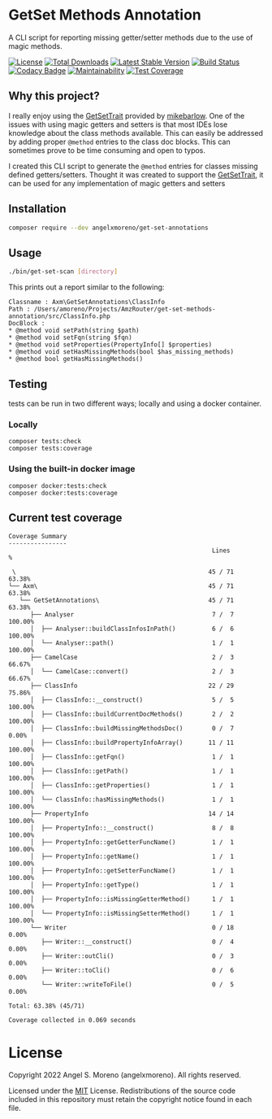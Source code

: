 # GetSet Methods Annotation

A CLI script for reporting missing getter/setter methods due to the use of magic methods. 

[![License](https://poser.pugx.org/angelxmoreno/get-set-annotations/license)](https://packagist.org/packages/angelxmoreno/get-set-annotations)
[![Total Downloads](https://poser.pugx.org/angelxmoreno/get-set-annotations/downloads)](https://packagist.org/packages/angelxmoreno/get-set-annotations)
[![Latest Stable Version](https://poser.pugx.org/angelxmoreno/get-set-annotations/v/stable)](https://packagist.org/packages/angelxmoreno/get-set-annotations)
[![Build Status](https://travis-ci.org/angelxmoreno/get-set-methods-annotation.svg?branch=master)](https://travis-ci.org/angelxmoreno/get-set-methods-annotation)
[![Codacy Badge](https://api.codacy.com/project/badge/Grade/bf8b650e2be242259ee55dcb822d2052)](https://www.codacy.com/app/angelxmoreno/get-set-methods-annotation?utm_source=github.com&amp;utm_medium=referral&amp;utm_content=angelxmoreno/get-set-methods-annotation&amp;utm_campaign=Badge_Grade)
[![Maintainability](https://api.codeclimate.com/v1/badges/f3474f14ef0800f8391e/maintainability)](https://codeclimate.com/github/angelxmoreno/get-set-methods-annotation/maintainability)
[![Test Coverage](https://api.codeclimate.com/v1/badges/f3474f14ef0800f8391e/test_coverage)](https://codeclimate.com/github/angelxmoreno/get-set-methods-annotation/test_coverage)
## Why this project?

I really enjoy using the [GetSetTrait](https://github.com/mikebarlow/GetSet) provided by [mikebarlow](https://github.com/mikebarlow).
One of the issues with using magic getters and setters is that most IDEs lose knowledge about the class methods available. This can 
easily be addressed by adding proper `@method` entries to the class doc blocks. This can sometimes prove to be time consuming and open 
to typos. 

I created this CLI script to generate the `@method` entries for classes missing defined getters/setters. Thought it was created to
support the [GetSetTrait](https://github.com/mikebarlow/GetSet), it can be used for any implementation of magic getters and setters

## Installation
```bash
composer require --dev angelxmoreno/get-set-annotations
```

## Usage
````bash
./bin/get-set-scan [directory]
````

This prints out a report similar to the following:

```text
Classname : Axm\GetSetAnnotations\ClassInfo
Path : /Users/amoreno/Projects/AmzRouter/get-set-methods-annotation/src/ClassInfo.php
DocBlock : 
* @method void setPath(string $path)
* @method void setFqn(string $fqn)
* @method void setProperties(PropertyInfo[] $properties)
* @method void setHasMissingMethods(bool $has_missing_methods)
* @method bool getHasMissingMethods()
```

## Testing
tests can be run in two different ways; locally and using a docker container.

### Locally
```shell
composer tests:check
composer tests:coverage
```

### Using the built-in docker image
```shell
composer docker:tests:check
composer docker:tests:coverage
```

## Current test coverage
```text
Coverage Summary
----------------
                                                        Lines            %

 \                                                     45 / 71      63.38%
└── Axm\                                               45 / 71      63.38%
   └── GetSetAnnotations\                              45 / 71      63.38%
      ├── Analyser                                      7 /  7     100.00%
      │  ├── Analyser::buildClassInfosInPath()          6 /  6     100.00%
      │  └── Analyser::path()                           1 /  1     100.00%
      ├── CamelCase                                     2 /  3      66.67%
      │  └── CamelCase::convert()                       2 /  3      66.67%
      ├── ClassInfo                                    22 / 29      75.86%
      │  ├── ClassInfo::__construct()                   5 /  5     100.00%
      │  ├── ClassInfo::buildCurrentDocMethods()        2 /  2     100.00%
      │  ├── ClassInfo::buildMissingMethodsDoc()        0 /  7       0.00%
      │  ├── ClassInfo::buildPropertyInfoArray()       11 / 11     100.00%
      │  ├── ClassInfo::getFqn()                        1 /  1     100.00%
      │  ├── ClassInfo::getPath()                       1 /  1     100.00%
      │  ├── ClassInfo::getProperties()                 1 /  1     100.00%
      │  └── ClassInfo::hasMissingMethods()             1 /  1     100.00%
      ├── PropertyInfo                                 14 / 14     100.00%
      │  ├── PropertyInfo::__construct()                8 /  8     100.00%
      │  ├── PropertyInfo::getGetterFuncName()          1 /  1     100.00%
      │  ├── PropertyInfo::getName()                    1 /  1     100.00%
      │  ├── PropertyInfo::getSetterFuncName()          1 /  1     100.00%
      │  ├── PropertyInfo::getType()                    1 /  1     100.00%
      │  ├── PropertyInfo::isMissingGetterMethod()      1 /  1     100.00%
      │  └── PropertyInfo::isMissingSetterMethod()      1 /  1     100.00%
      └── Writer                                        0 / 18       0.00%
         ├── Writer::__construct()                      0 /  4       0.00%
         ├── Writer::outCli()                           0 /  3       0.00%
         ├── Writer::toCli()                            0 /  6       0.00%
         └── Writer::writeToFile()                      0 /  5       0.00%

Total: 63.38% (45/71)

Coverage collected in 0.069 seconds

```
# License

Copyright 2022 Angel S. Moreno (angelxmoreno). All rights reserved.

Licensed under the [MIT](http://www.opensource.org/licenses/mit-license.php) License. Redistributions of the source code included in this repository must retain the copyright notice found in each file.
